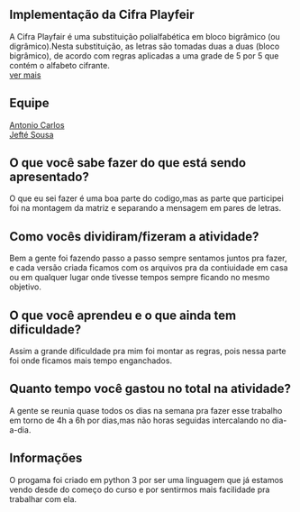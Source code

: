 ## Implementação da Cifra Playfeir <br>
A Cifra Playfair é uma substituição polialfabética em bloco bigrâmico (ou digrâmico).Nesta substituição, as letras são tomadas duas a duas (bloco bigrâmico), 
de acordo com regras aplicadas a uma grade de 5 por 5 que contém o alfabeto cifrante.<br>[ver mais](http://www.numaboa.com.br/criptografia/substituicoes/poligramicas/1041-playfair)

## Equipe
[Antonio Carlos](https://github.com/AnttoniC/Seguranca-da-Informacao)<br>
[Jefté Sousa](https://github.com/bassebete/information-security)

## O que você sabe fazer do que está sendo apresentado?
O que eu sei fazer é uma boa parte do codigo,mas as parte que participei foi na montagem da matriz e separando a mensagem em pares de letras.

## Como vocês dividiram/fizeram a atividade?
Bem a gente foi fazendo passo a passo sempre sentamos juntos pra fazer, e cada versão criada ficamos com os arquivos pra da contiuidade 
em casa ou em qualquer lugar onde tivesse tempos sempre ficando no mesmo objetivo.

## O que você aprendeu e o que ainda tem dificuldade?
Assim a grande dificuldade pra mim foi montar as regras, pois nessa parte foi onde ficamos mais tempo enganchados.

## Quanto tempo você gastou no total na atividade?
A gente se reunia quase todos os dias na semana pra fazer esse trabalho em torno de 4h a 6h por dias,mas não horas seguidas intercalando
no dia-a-dia.
## Informações
O progama foi criado em python 3 por ser uma linguagem que já estamos vendo desde do começo do curso e por sentirmos mais facilidade
pra trabalhar com ela.





